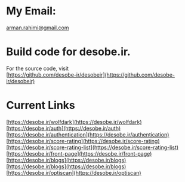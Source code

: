 # My Email:
[arman.rahimi@gmail.com](mailto:arman.rahimi@gmail.com)


# Build code for desobe.ir. 
For the source code, visit \
[https://github.com/desobe-ir/desobeir](https://github.com/desobe-ir/desobeir)

# Current Links
[https://desobe.ir/wolfdark](https://desobe.ir/wolfdark) \
[https://desobe.ir/auth](https://desobe.ir/auth) \
[https://desobe.ir/authentication](https://desobe.ir/authentication) \
[https://desobe.ir/score-rating](https://desobe.ir/score-rating) \
[https://desobe.ir/score-rating-list](https://desobe.ir/score-rating-list) \
[https://desobe.ir/front-page](https://desobe.ir/front-page) \
[https://desobe.ir/blogs](https://desobe.ir/blogs) \
[https://desobe.ir/blogs](https://desobe.ir/blogs) \
[https://desobe.ir/optiscan](https://desobe.ir/optiscan)
